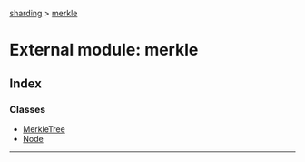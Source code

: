 [sharding](../README.md) > [merkle](../modules/merkle.md)

# External module: merkle

## Index

### Classes

* [MerkleTree](../classes/merkle.merkletree.md)
* [Node](../classes/merkle.node.md)

---

